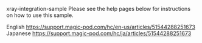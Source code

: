 xray-integration-sample
Please see the help pages below for instructions on how to use this sample.

English
https://support.magic-pod.com/hc/en-us/articles/51544288251673
Japanese
https://support.magic-pod.com/hc/ja/articles/51544288251673
